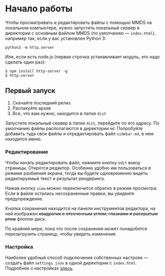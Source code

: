 
Начало работы
===========

Чтобы просматривать и редактировать файлы с помощью MMDS на локальном компьютере, нужно запустить локальный 
сервер в директории с основным файлом MMDS (по умолчанию — `index.html`), например так, если у вас установлен
Python 3:

```
python3 -m http.server
```

Или, если есть node.js (первая строчка устанавливает модуль, это надо сделать один раз):

```
$ npm install http-server -g 
$ http-server
```

Первый запуск
--------------
1. Скачайте последний релиз
1. Распакуйте архив
1. Все, что вам нужно, находится в папке `dist`

Запустите локальный сервер в папке `dist`, перейдите по его адресу. По умолчанию файлы располагаются в директории `md`. Попробуйте добавить туда
свои файлы и отредактировать файл `sidebar.md`, в нем находится меню.

### Редактирование
Чтобы начать редактировать файл, нажмите кнопку `edit` внизу страницы. Откротся редактор. Особенно удобно им пользоваться в режиме разбиения экрана, тогда вы будете одновременно видеть редактируемый текст и результат рендеринга.

Нажав кнопку `view` можно переключится обратно в режим просмотра. Если в файле остались несохраненные правки, вы увидеите предупреждение.

Кнопка сохранения находится на панели инструментов редактора, на ней изображен ~~квадратик с отсеченным углом, глазками и раскрытым ртом~~ флоппи-диск.

По крайней мере, пока что после сохранения может понадобится перезагрузить страницу, чтобы увидеть изменения.

### Настройка
Наиболее удобный способ подключения собственных настроек — создать файл `settings.json` в одной директории с `index.html`. Подробнее о настройках [здесь](settings.ru.md).




